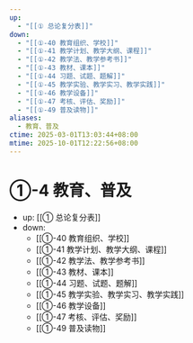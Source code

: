 ```yaml
---
up:
  - "[[① 总论复分表]]"
down:
  - "[[①-40 教育组织、学校]]"
  - "[[①-41 教学计划、教学大纲、课程]]"
  - "[[①-42 教学法、教学参考书]]"
  - "[[①-43 教材、课本]]"
  - "[[①-44 习题、试题、题解]]"
  - "[[①-45 教学实验、教学实习、教学实践]]"
  - "[[①-46 教学设备]]"
  - "[[①-47 考核、评估、奖励]]"
  - "[[①-49 普及读物]]"
aliases:
  - 教育、普及
ctime: 2025-03-01T13:03:44+08:00
mtime: 2025-10-01T12:22:56+08:00
---
```


# ①-4 教育、普及

- up: [[① 总论复分表]]
- down:	
	- [[①-40 教育组织、学校]]
	- [[①-41 教学计划、教学大纲、课程]]
	- [[①-42 教学法、教学参考书]]
	- [[①-43 教材、课本]]
	- [[①-44 习题、试题、题解]]
	- [[①-45 教学实验、教学实习、教学实践]]
	- [[①-46 教学设备]]
	- [[①-47 考核、评估、奖励]]
	- [[①-49 普及读物]]
	
